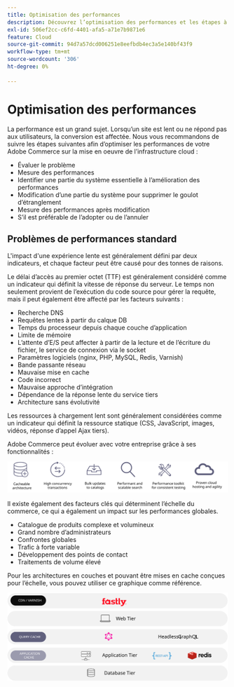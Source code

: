 ```yaml
---
title: Optimisation des performances
description: Découvrez l’optimisation des performances et les étapes à suivre pour passer en revue les performances de votre mise en oeuvre Adobe Commerce.
exl-id: 506ef2cc-c6fd-4401-afa5-a71e7b9871e6
feature: Cloud
source-git-commit: 94d7a57dcd006251e8eefbdb4ec3a5e140bf43f9
workflow-type: tm+mt
source-wordcount: '306'
ht-degree: 0%

---
```


# Optimisation des performances

La performance est un grand sujet. Lorsqu’un site est lent ou ne répond pas aux utilisateurs, la conversion est affectée. Nous vous recommandons de suivre les étapes suivantes afin d’optimiser les performances de votre Adobe Commerce sur la mise en oeuvre de l’infrastructure cloud :

- Évaluer le problème
- Mesure des performances
- Identifier une partie du système essentielle à l’amélioration des performances
- Modification d’une partie du système pour supprimer le goulot d’étranglement
- Mesure des performances après modification
- S’il est préférable de l’adopter ou de l’annuler

## Problèmes de performances standard

L&#39;impact d&#39;une expérience lente est généralement défini par deux indicateurs, et chaque facteur peut être causé pour des tonnes de raisons.

Le délai d’accès au premier octet (TTF) est généralement considéré comme un indicateur qui définit la vitesse de réponse du serveur. Le temps non seulement provient de l’exécution du code source pour gérer la requête, mais il peut également être affecté par les facteurs suivants :

- Recherche DNS
- Requêtes lentes à partir du calque DB
- Temps du processeur depuis chaque couche d’application
- Limite de mémoire
- L’attente d’E/S peut affecter à partir de la lecture et de l’écriture du fichier, le service de connexion via le socket
- Paramètres logiciels (nginx, PHP, MySQL, Redis, Varnish)
- Bande passante réseau
- Mauvaise mise en cache
- Code incorrect
- Mauvaise approche d’intégration
- Dépendance de la réponse lente du service tiers
- Architecture sans évolutivité

Les ressources à chargement lent sont généralement considérées comme un indicateur qui définit la ressource statique (CSS, JavaScript, images, vidéos, réponse d’appel Ajax tiers).

Adobe Commerce peut évoluer avec votre entreprise grâce à ses fonctionnalités :

![Diagramme présentant les fonctionnalités évolutives d’Adobe Commerce](../../../assets/playbooks/scalable-capabilities.svg)

Il existe également des facteurs clés qui déterminent l’échelle du commerce, ce qui a également un impact sur les performances globales.

- Catalogue de produits complexe et volumineux
- Grand nombre d’administrateurs
- Confrontes globales
- Trafic à forte variable
- Développement des points de contact
- Traitements de volume élevé

Pour les architectures en couches et pouvant être mises en cache conçues pour l’échelle, vous pouvez utiliser ce graphique comme référence.

![Diagramme montrant comment utiliser l’API GraphQL d’Adobe Commerce dans une architecture pouvant être mise en cache](../../../assets/playbooks/cacheable-architecture.svg)
